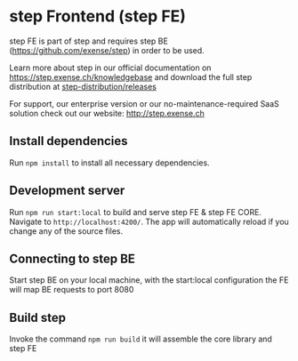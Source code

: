 # step Frontend (step FE)

step FE is part of step and requires step BE (https://github.com/exense/step) in order to be used.

Learn more about step in our official documentation on https://step.exense.ch/knowledgebase and download the full step distribution at [step-distribution/releases](https://github.com/exense/step-distribution/releases)

For support, our enterprise version or our no-maintenance-required SaaS solution check out our website: http://step.exense.ch

## Install dependencies

Run `npm install` to install all necessary dependencies.

## Development server

Run `npm run start:local` to build and serve step FE & step FE CORE. Navigate to `http://localhost:4200/`. The app will automatically reload if you change any of the source files.

## Connecting to step BE

Start step BE on your local machine, with the start:local configuration the FE will map BE requests to port 8080

## Build step

Invoke the command `npm run build` it will assemble the core library and step FE
